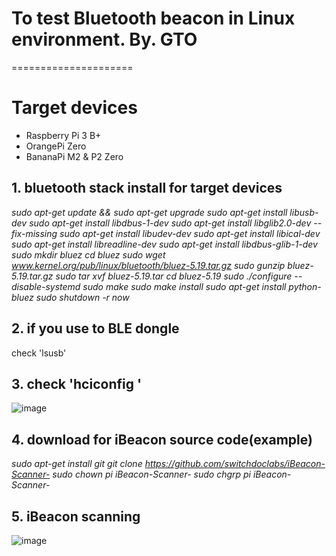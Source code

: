 # To test Bluetooth beacon in Linux environment. By. GTO
=====================
# Target devices
  - Raspberry Pi 3 B+
  - OrangePi Zero
  - BananaPi M2 & P2 Zero

## 1. bluetooth stack install for target devices
_sudo apt-get update && sudo apt-get upgrade 
sudo apt-get install libusb-dev 
sudo apt-get install libdbus-1-dev 
sudo apt-get install libglib2.0-dev --fix-missing 
sudo apt-get install libudev-dev 
sudo apt-get install libical-dev 
sudo apt-get install libreadline-dev
sudo apt-get install libdbus-glib-1-dev 
sudo mkdir bluez cd bluez 
sudo wget www.kernel.org/pub/linux/bluetooth/bluez-5.19.tar.gz 
sudo gunzip bluez-5.19.tar.gz sudo tar xvf bluez-5.19.tar cd bluez-5.19
sudo ./configure --disable-systemd 
sudo make 
sudo make install 
sudo apt-get install python-bluez sudo shutdown -r now_

## 2. if you use to BLE dongle
check 'lsusb'

## 3. check 'hciconfig '
![image](https://user-images.githubusercontent.com/30851459/89870300-9401c780-dbf0-11ea-9842-8a4bab223bfb.png)

## 4. download for iBeacon source code(example)
_sudo apt-get install git
git clone https://github.com/switchdoclabs/iBeacon-Scanner-
sudo chown pi iBeacon-Scanner-
sudo chgrp pi iBeacon-Scanner-_

## 5. iBeacon scanning
![image](https://user-images.githubusercontent.com/30851459/89870651-1f7b5880-dbf1-11ea-9ed5-c4febe282620.png)



